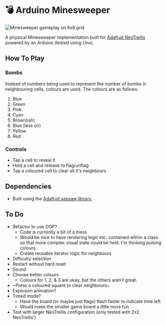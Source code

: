 # 💣 Arduino Minesweeper

![Minesweeper gameplay on 8x8 grid](example-video.gif)

A physical Minesweeper implementation built for [Adafruit NeoTrellis](https://www.adafruit.com/product/3954) powered by an Arduino (tested using Uno).

## How To Play

### Bombs

Instead of numbers being used to represent the number of bombs in neighbouring cells, colours are used. The colours are as follows:

1) Blue
2) Green
3) Pink
4) Cyan
5) Brown(ish)
6) Blue (less on)
7) Yellow
8) Red

### Controls

* Tap a cell to reveal it
* Hold a cell and release to flag/unflag
* Tap a coloured cell to clear all it's neighbours

## Dependencies

* Built using the [Adafruit seesaw library.](https://github.com/adafruit/Adafruit_Seesaw)

## To Do

* Refactor to use OOP?
  * Code is currently a bit of a mess
  * Would be nice to have rendering logic etc. contained within a class so that more complex visual state could be held. I'm thinking pulsing colours.
  * Create reusable iterator logic for neighbours
* Difficulty selection
* Restart without hard reset
* Sound
* Choose better colours
  * Colours for 1, 2, & 3 are okay, but the others aren't great.
* ~Press a coloured square to clear neighbours~
* Explosion animation?
* Timed mode?
  * Have the board (or maybe just flags) flash faster to indicate time left
  * Would make the smaller game board a little more fun
* Test with larger NeoTrellis configuration (only tested with 2x2 NeoTrellis')